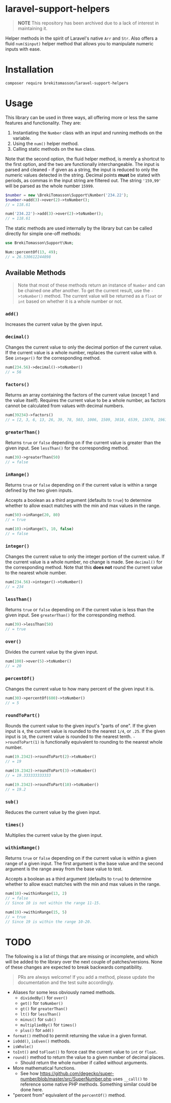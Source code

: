 # laravel-support-helpers

> **NOTE** This repository has been archived due to a lack of interest in maintaining it.

Helper methods in the spirit of Laravel's native `Arr` and `Str`. Also offers a fluid `num($input)` helper method that
allows you to manipulate numeric inputs with ease.

# Installation

```shell
composer require brekitomasson/laravel-support-helpers
```

# Usage

This library can be used in three ways, all offering more or less the same features and functionality. They are:

1. Instantiating the `Number` class with an input and running methods on the variable.
2. Using the `num()` helper method.
3. Calling static methods on the `Num` class.

Note that the second option, the fluid helper method, is merely a shortcut to the first option, and the two are 
functionally interchangeable. The input is parsed and cleaned - if given as a string, the input is reduced to only 
the numeric values detected in the string. Decimal points **must** be stated with periods, as commas in the input 
string are filtered out. The string `'159,99'` will be parsed as the whole number `15999`.

```php
$number = new \BrekiTomasson\Support\Number('234.22');
$number->add(3)->over(2)->toNumber();
// = 118.61

num('234.22')->add(3)->over(2)->toNumber();
// = 118.61
```

The static methods are used internally by the library but can be called directly for simple one-off methods:

```php
use BrekiTomasson\Support\Num;

Num::percentOf(13, 49);
// = 26.530612244898
```

## Available Methods

> Note that most of these methods return an instance of `Number` and can be chained one after another. To get the 
> current result, use the `->toNumber()` method. The current value will be returned as a `float` or `int` based on 
> whether it is a whole number or not.

### `add()`

Increases the current value by the given input.

### `decimal()`

Changes the current value to only the decimal portion of the current value. If the current value is a whole number, 
replaces the current value with `0`. See `integer()` for the corresponding method. 

```php
num(234.56)->decimal()->toNumber()
// = 56
```

### `factors()`

Returns an array containing the factors of the current value (except 1 and the value itself). Requires the 
current value to be a whole number, as factors cannot be calculated from values with decimal numbers.

```php
num(39234)->factors()
// = [2, 3, 6, 13, 26, 39, 78, 503, 1006, 1509, 3018, 6539, 13078, 19617]
```

### `greaterThan()`

Returns `true` or `false` depending on if the current value is greater than the given input. See `lessThan()` for 
the corresponding method.

```php
num(39)->greaterThan(50)
// = false
```

### `inRange()`

Returns `true` or `false` depending on if the current value is within a range defined by the two given inputs.

Accepts a boolean as a third argument (defaults to `true`) to determine whether to allow exact matches with the min 
and max values in the range.

```php
num(50)->inRange(20, 80)
// = true

num(10)->inRange(5, 10, false)
// = false
```

### `integer()`

Changes the current value to only the integer portion of the current value. If the current value is a whole number,
no change is made. See `decimal()` for the corresponding method. Note that this **does not** round the current value 
to the nearest whole number.

```php
num(234.56)->integer()->toNumber()
// = 234
```

### `lessThan()`

Returns `true` or `false` depending on if the current value is less than the given input. See `greaterThan()` for the 
corresponding method.

```php
num(39)->lessThan(50)
// = true
```

### `over()`

Divides the current value by the given input.

```php
num(100)->over(5)->toNumber()
// = 20
```

### `percentOf()`

Changes the current value to how many percent of the given input it is.

```php
num(30)->percentOf(600)->toNumber()
// = 5
```

### `roundToPart()`

Rounds the current value to the given input's "parts of one". If the given input is `4`, the current value is 
rounded to the nearest `1/4`, or `.25`. If the given input is `10`, the current value is rounded to the nearest 
tenth. `->roundToPart(1)` is functionally equivalent to rounding to the nearest whole number.

```php
num(19.2342)->roundToPart(2)->toNumber()
// = 19

num(19.2342)->roundToPart(3)->toNumber()
// = 19.333333333333

num(19.2342)->roundToPart(10)->toNumber()
// = 19.2
```

### `sub()`

Reduces the current value by the given input.

### `times()`

Multiplies the current value by the given input.

### `withinRange()`

Returns `true` or `false` depending on if the current value is within a given range of a given input. The first 
argument is the base value and the second argument is the range away from the base value to test.

Accepts a boolean as a third argument (defaults to `true`) to determine whether to allow exact matches with the min
and max values in the range.

```php
num(10)->withinRange(13, 2)
// = false
// Since 10 is not within the range 11-15. 

num(19)->withinRange(15, 5)
// = true
// Since 19 is within the range 10-20.
```

# TODO

The following is a list of things that are missing or incomplete, and which will be added to the library over the 
next couple of patches/versions. None of these changes are expected to break backwards compatibility.

> PRs are always welcome! If you add a method, please update the documentation and the test suite accordingly.

- Aliases for some less obviously named methods.
  - `dividedBy()` for `over()`
  - `get()` for `toNumber()`
  - `gt()` for `greaterThan()`
  - `lt()` for `lessThan()`
  - `minus()` for `sub()`
  - `multipliedBy()` for `times()`
  - `plus()` for `add()`
- `format()` method to permit returning the value in a given format.
- `isOdd()`, `isEven()` methods.
- `isWhole()`
- `toInt()` and `toFloat()` to force cast the current value to `int` or `float`.
- `round()` method to return the value to a given number of decimal places.
  - Should return the whole number if called without arguments.
- More mathematical functions.
  - See how https://github.com/degecko/super-number/blob/master/src/SuperNumber.php uses `__call()` to reference 
    some native PHP methods. Something similar could be done here.
- "percent from" equivalent of the `percentOf()` method.
